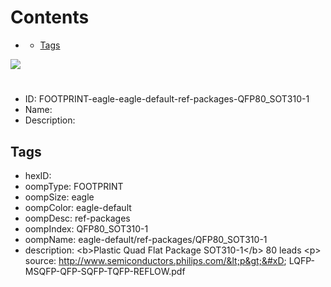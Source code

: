 



Contents
========

* [](#)
	* [Tags](#tags)
  
![][im]
# 

- ID: FOOTPRINT-eagle-eagle-default-ref-packages-QFP80_SOT310-1
- Name: 
- Description: 

## Tags

- hexID: 
- oompType: FOOTPRINT
- oompSize: eagle
- oompColor: eagle-default
- oompDesc: ref-packages
- oompIndex: QFP80_SOT310-1
- oompName: eagle-default/ref-packages/QFP80_SOT310-1
- description: &lt;b&gt;Plastic Quad Flat Package SOT310-1&lt;/b&gt; 80 leads &lt;p&gt;&#xD;
source: http://www.semiconductors.philips.com/&lt;p&gt;&#xD;
LQFP-MSQFP-QFP-SQFP-TQFP-REFLOW.pdf



[im]: image.png
